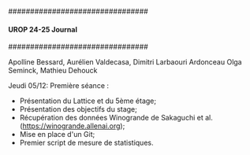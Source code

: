 ################################
####   UROP 24-25 Journal   ####
################################

Apolline Bessard, Aurélien Valdecasa, Dimitri Larbaouri Ardonceau
Olga Seminck, Mathieu Dehouck


Jeudi 05/12:
Première séance :
- Présentation du Lattice et du 5ème étage;
- Présentation des objectifs du stage;
- Récupération des données Winogrande de Sakaguchi et al. (https://winogrande.allenai.org);
- Mise en place d'un Git;
- Premier script de mesure de statistiques.